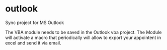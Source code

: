# outlook
Sync project for MS Outlook

The VBA module needs to be saved in the Outlook vba project. The Module will activate a macro that periodically will allow to export your appointent in excel and send it via email.

